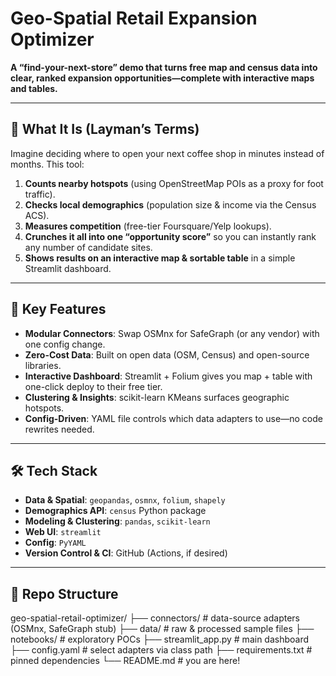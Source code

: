 # Geo-Spatial Retail Expansion Optimizer

**A “find-your-next-store” demo that turns free map and census data into clear, ranked expansion opportunities—complete with interactive maps and tables.**

---

## 🚀 What It Is (Layman’s Terms)

Imagine deciding where to open your next coffee shop in minutes instead of months. This tool:

1. **Counts nearby hotspots** (using OpenStreetMap POIs as a proxy for foot traffic).  
2. **Checks local demographics** (population size & income via the Census ACS).  
3. **Measures competition** (free-tier Foursquare/Yelp lookups).  
4. **Crunches it all into one “opportunity score”** so you can instantly rank any number of candidate sites.  
5. **Shows results on an interactive map & sortable table** in a simple Streamlit dashboard.

---

## 🎯 Key Features

- **Modular Connectors**: Swap OSMnx for SafeGraph (or any vendor) with one config change.  
- **Zero-Cost Data**: Built on open data (OSM, Census) and open-source libraries.  
- **Interactive Dashboard**: Streamlit + Folium gives you map + table with one-click deploy to their free tier.  
- **Clustering & Insights**: scikit-learn KMeans surfaces geographic hotspots.  
- **Config-Driven**: YAML file controls which data adapters to use—no code rewrites needed.

---

## 🛠 Tech Stack

- **Data & Spatial**: `geopandas`, `osmnx`, `folium`, `shapely`  
- **Demographics API**: `census` Python package  
- **Modeling & Clustering**: `pandas`, `scikit-learn`  
- **Web UI**: `streamlit`  
- **Config**: `PyYAML`  
- **Version Control & CI**: GitHub (Actions, if desired)

---

## 📁 Repo Structure
geo-spatial-retail-optimizer/
├── connectors/ # data-source adapters (OSMnx, SafeGraph stub)
├── data/ # raw & processed sample files
├── notebooks/ # exploratory POCs
├── streamlit_app.py # main dashboard
├── config.yaml # select adapters via class path
├── requirements.txt # pinned dependencies
└── README.md # you are here!
